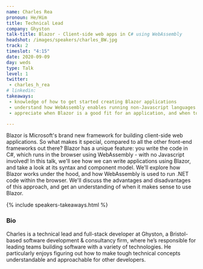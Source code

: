 ```yaml
---
name: Charles Rea   
pronoun: He/Him
title: Technical Lead
company: Ghyston
talk-title: Blazor - Client-side web apps in C# using WebAssembly
headshot: /images/speakers/charles_BW.jpg
track: 2
timeslot: "4:15"
date: 2020-09-09
day: weds
type: Talk
level: 1
twitter:
 - charles_h_rea
# linkedin: 
takeaways:
 - knowledge of how to get started creating Blazor applications
 - understand how WebAssembly enables running non-Javascript languages in the browser
 - appreciate when Blazor is a good fit for an application, and when to avoid it

---
```


<p>Blazor is Microsoft's brand new framework for building client-side web applications. So what makes it 
special, compared to all the other front-end frameworks out there? Blazor has a unique feature: you write 
the code in C#, which runs in the browser using WebAssembly - with no Javascript involved!
In this talk, we'll see how we can write applications using Blazor, and take a look at its syntax and 
component model. We'll explore how Blazor works under the hood, and how WebAssembly is used to run .NET 
code within the browser. We'll discuss the advantages and disadvantages of this approach, and get an 
understanding of when it makes sense to use Blazor.
</p>

{% include speakers-takeaways.html %}

<h3>Bio</h3>
<p>Charles is a technical lead and full-stack developer at Ghyston, a Bristol-based software development & consultancy 
firm, where he’s responsible for leading teams building software with a variety of technologies. He particularly 
enjoys figuring out how to make tough technical concepts understandable and approachable for other developers.</p>
